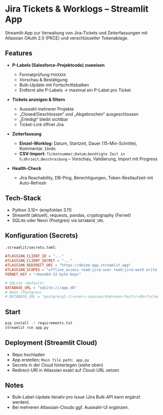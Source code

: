 # Jira Tickets & Worklogs – Streamlit App

Streamlit-App zur Verwaltung von Jira-Tickets und Zeiterfassungen mit Atlassian OAuth 2.0 (PKCE) und verschlüsselter Tokenablage.

## Features

- **P-Labels (Salesforce-Projektcode) zuweisen**
  - Formatprüfung `PXXXXXX`
  - Vorschau & Bestätigung
  - Bulk-Update mit Fortschrittsbalken
  - Entfernt alte P-Labels → maximal ein P-Label pro Ticket

- **Tickets anzeigen & filtern**
  - Auswahl mehrerer Projekte
  - „Closed/Geschlossen“ und „Abgebrochen“ ausgeschlossen
  - „Erledigt“ bleibt sichtbar
  - Ticket-Link öffnet Jira

- **Zeiterfassung**
  - **Einzel-Worklog:** Datum, Startzeit, Dauer (15-Min-Schritte), Kommentar, Undo
  - **CSV-Import:** `Ticketnummer;Datum;benötigte Zeit in h;Uhrzeit;Beschreibung` – Vorschau, Validierung, Import mit Progress

- **Health-Check**
  - Jira Reachability, DB-Ping, Berechtigungen, Token-Restlaufzeit mit Auto-Refresh

## Tech-Stack

- Python 3.10+ (empfohlen 3.11)
- Streamlit (aktuell), requests, pandas, cryptography (Fernet)
- SQLite oder Neon (Postgres) via `DATABASE_URL`

## Konfiguration (Secrets)

`.streamlit/secrets.toml`:
```toml
ATLASSIAN_CLIENT_ID = "..."
ATLASSIAN_CLIENT_SECRET = "..."
ATLASSIAN_REDIRECT_URI = "https://deine-app.streamlit.app"
ATLASSIAN_SCOPES = "offline_access read:jira-user read:jira-work write:jira-work"
FERNET_KEY = "<base64-32-byte-key>"

# SQLite (default)
DATABASE_URL = "sqlite:///app.db"
# Neon (Postgres)
# DATABASE_URL = "postgresql://<user>:<password>@<neon-host>/<db>?sslmode=require"
```

## Start

```bash
pip install -r requirements.txt
streamlit run app.py
```

## Deployment (Streamlit Cloud)

- Repo hochladen
- App erstellen; `Main file path: app.py`
- Secrets in der Cloud hinterlegen (siehe oben)
- Redirect-URI in Atlassian exakt auf Cloud-URL setzen

## Notes

- Bulk-Label-Update iterativ pro Issue (Jira Bulk-API kann ergänzt werden).
- Bei mehreren Atlassian-Clouds ggf. Auswahl-UI ergänzen.
